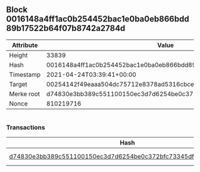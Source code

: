 ## Block 0016148a4ff1ac0b254452bac1e0ba0eb866bdd89b17522b64f07b8742a2784d

Attribute | Value
--- | ---
Height | 33839
Hash | 0016148a4ff1ac0b254452bac1e0ba0eb866bdd89b17522b64f07b8742a2784d
Timestamp | 2021-04-24T03:39:41+00:00
Target | 00254142f49eaaa504dc75712e8378ad5316cbcead634704b3734b6271167cc4
Merke root | d74830e3bb389c551100150ec3d7d6254be0c372bfc73345dfe24e3ccab46884
Nonce | 810219716

```

```

### Transactions

Hash | Amount
--- | ---
[d74830e3bb389c551100150ec3d7d6254be0c372bfc73345dfe24e3ccab46884](d74830e3bb389c551100150ec3d7d6254be0c372bfc73345dfe24e3ccab46884.md) | 10.00000000 SKEPTI 
